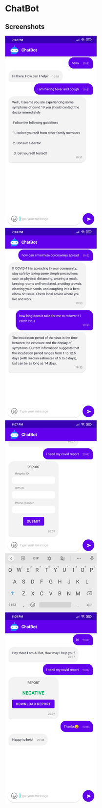 # ChatBot
## Screenshots
<img src="https://github.com/Dhruv-Kapoor/ChatBot/blob/master/screenshots/Screenshot_2020-11-18-19-52-02-173_com.example.chatbot.jpg" width=300><img src="https://github.com/Dhruv-Kapoor/ChatBot/blob/master/screenshots/Screenshot_2020-11-18-19-53-52-421_com.example.chatbot.jpg" width=300><img src="https://github.com/Dhruv-Kapoor/ChatBot/blob/master/screenshots/Screenshot_2020-11-18-20-07-39-590_com.example.chatbot.jpg" width=300><img src="https://github.com/Dhruv-Kapoor/ChatBot/blob/master/screenshots/Screenshot_2020-11-18-20-08-05-541_com.example.chatbot.jpg" width=300>
